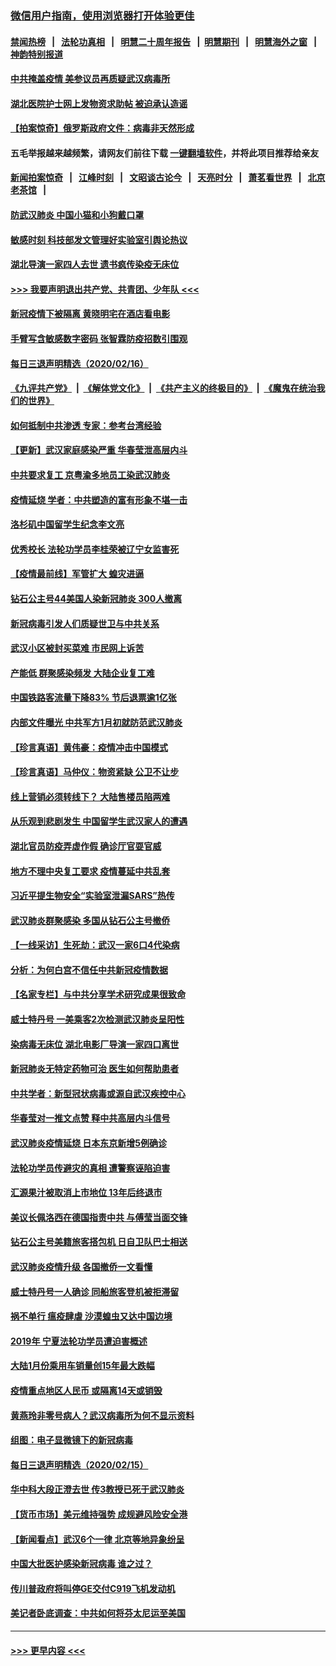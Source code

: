 ### [微信用户指南，使用浏览器打开体验更佳](https://github.com/gfw-breaker/banned-news1/blob/master/indexes/wechat-guide.md?t=0)
#### [禁闻热榜](热点新闻.md?t=0)  &nbsp;&nbsp;|&nbsp;&nbsp; [法轮功真相](https://github.com/gfw-breaker/truth/blob/master/README.md?t=0) &nbsp;&nbsp;|&nbsp;&nbsp; [明慧二十周年报告](https://github.com/gfw-breaker/mh-reports/blob/master/README.md?t=0) &nbsp;&nbsp;|&nbsp;&nbsp;[明慧期刊](https://github.com/gfw-breaker/mh-qikan) &nbsp;&nbsp;|&nbsp;&nbsp; [明慧海外之窗](https://github.com/gfw-breaker/mh-news/blob/master/README.md?t=0) &nbsp;&nbsp;|&nbsp;&nbsp; [神韵特别报道](https://github.com/gfw-breaker/mh-news/blob/master/shenyun.md?t=0)
#### [中共掩盖疫情 美参议员再质疑武汉病毒所](../pages/nsc413/n11874344.md?t=02171411) 
#### [湖北医院护士网上发物资求助帖 被迫承认造谣](../pages/nsc413/n11874107.md?t=02171411) 
#### [【拍案惊奇】俄罗斯政府文件：病毒非天然形成](../pages/nsc413/n11873944.md?t=02171411) 
#### 五毛举报越来越频繁，请网友们前往下载 [一键翻墙软件](https://github.com/gfw-breaker/ssr-accounts)，并将此项目推荐给亲友
#### [新闻拍案惊奇](https://github.com/gfw-breaker/banned-news1/blob/master/pages/link4.md) &nbsp;&nbsp;|&nbsp;&nbsp; [江峰时刻](https://github.com/gfw-breaker/banned-news1/blob/master/pages/link4.md) &nbsp;&nbsp;|&nbsp;&nbsp; [文昭谈古论今](https://github.com/gfw-breaker/banned-news1/blob/master/pages/link4.md) &nbsp;&nbsp;|&nbsp;&nbsp; [天亮时分](https://github.com/gfw-breaker/banned-news1/blob/master/pages/link4.md) &nbsp;&nbsp;|&nbsp;&nbsp; [萧茗看世界](https://github.com/gfw-breaker/banned-news1/blob/master/pages/link4.md) &nbsp;&nbsp;|&nbsp;&nbsp; [北京老茶馆](https://github.com/gfw-breaker/banned-news1/blob/master/pages/link4.md) &nbsp;&nbsp;|&nbsp;&nbsp; 
#### [防武汉肺炎 中国小猫和小狗戴口罩](../pages/nsc413/n11874299.md?t=02171411) 
#### [敏感时刻 科技部发文管理好实验室引舆论热议](../pages/nsc413/n11874068.md?t=02171411) 
#### [湖北导演一家四人去世 遗书疯传染疫无床位](../pages/nsc413/n11873755.md?t=02171411) 
#### [>>> 我要声明退出共产党、共青团、少年队 <<<](https://github.com/begood0513/goodnews/blob/master/quit/letter.md) 
#### [新冠疫情下被隔离 黄晓明宅在酒店看电影](../pages/nsc413/n11873505.md?t=02171411) 
#### [手臂写含敏感数字密码 张智霖防疫招数引围观](../pages/nsc413/n11873637.md?t=02171411) 
#### [每日三退声明精选（2020/02/16）](../pages/nsc413/n11874194.md?t=02171411) 
#### [《九评共产党》](https://github.com/begood0513/9ping.md/blob/master/README.md) &nbsp;|&nbsp; [《解体党文化》](../../../../jtdwh.md/blob/master/README.md)  &nbsp;|&nbsp; [《共产主义的终极目的》](../../../../gczydzjmd.md/blob/master/README.md) &nbsp;|&nbsp; [《魔鬼在统治我们的世界》](../../../../mgztzwmdsj.md/blob/master/README.md) 
#### [如何抵制中共渗透 专家：参考台湾经验](../pages/nsc413/n11874101.md?t=02171411) 
#### [【更新】武汉家庭感染严重 华春莹泄高层内斗](../pages/nsc413/n11801312.md?t=02171411) 
#### [中共要求复工 京粤渝多地员工染武汉肺炎](../pages/nsc413/n11873773.md?t=02171411) 
#### [疫情延烧 学者：中共塑造的富有形象不堪一击](../pages/nsc413/n11873070.md?t=02171411) 
#### [洛杉矶中国留学生纪念李文亮](../pages/nsc413/n11873714.md?t=02171411) 
#### [优秀校长 法轮功学员李桂荣被辽宁女监害死](../pages/nsc413/n11873018.md?t=02171411) 
#### [【疫情最前线】军管扩大 蝗灾进逼](../pages/nsc413/n11873780.md?t=02171411) 
#### [钻石公主号44美国人染新冠肺炎 300人撤离](../pages/nsc413/n11873826.md?t=02171411) 
#### [新冠病毒引发人们质疑世卫与中共关系](../pages/nsc413/n11873837.md?t=02171411) 
#### [武汉小区被封买菜难 市民网上诉苦](../pages/nsc413/n11873707.md?t=02171411) 
#### [产能低 群聚感染频发 大陆企业复工难](../pages/nsc413/n11873747.md?t=02171411) 
#### [中国铁路客流量下降83% 节后退票逾1亿张](../pages/nsc413/n11873635.md?t=02171411) 
#### [内部文件曝光 中共军方1月初就防范武汉肺炎](../pages/nsc413/n11873529.md?t=02171411) 
#### [【珍言真语】黄伟豪：疫情冲击中国模式](../pages/nsc413/n11873482.md?t=02171411) 
#### [【珍言真语】马仲仪：物资紧缺 公卫不让步](../pages/nsc413/n11872315.md?t=02171411) 
#### [线上营销必须转线下？ 大陆售楼员陷两难](../pages/nsc413/n11873551.md?t=02171411) 
#### [从乐观到悲剧发生 中国留学生武汉家人的遭遇](../pages/nsc413/n11873542.md?t=02171411) 
#### [湖北官员防疫弄虚作假 确诊厅官耍官威](../pages/nsc413/n11873399.md?t=02171411) 
#### [地方不理中央复工要求 疫情蔓延中共乱套](../pages/nsc413/n11869476.md?t=02171411) 
#### [习近平提生物安全“实验室泄漏SARS”热传](../pages/nsc413/n11873501.md?t=02171411) 
#### [武汉肺炎群聚感染 多国从钻石公主号撤侨](../pages/nsc413/n11873416.md?t=02171411) 
#### [【一线采访】生死劫：武汉一家6口4代染病](../pages/nsc413/n11872460.md?t=02171411) 
#### [分析：为何白宫不信任中共新冠疫情数据](../pages/nsc413/n11872473.md?t=02171411) 
#### [【名家专栏】与中共分享学术研究成果很致命](../pages/nsc413/n11871916.md?t=02171411) 
#### [威士特丹号 一美乘客2次检测武汉肺炎呈阳性](../pages/nsc413/n11873169.md?t=02171411) 
#### [染病毒无床位 湖北电影厂导演一家四口离世](../pages/nsc413/n11873154.md?t=02171411) 
#### [新冠肺炎无特定药物可治 医生如何帮助患者](../pages/nsc413/n11868234.md?t=02171411) 
#### [中共学者：新型冠状病毒或源自武汉疾控中心](../pages/nsc413/n11872811.md?t=02171411) 
#### [华春莹对一推文点赞 释中共高层内斗信号](../pages/nsc413/n11872861.md?t=02171411) 
#### [武汉肺炎疫情延烧 日本东京新增5例确诊](../pages/nsc413/n11873025.md?t=02171411) 
#### [法轮功学员传避灾的真相 遭警察诬陷迫害](../pages/nsc413/n11869217.md?t=02171411) 
#### [汇源果汁被取消上市地位 13年后终退市](../pages/nsc413/n11872672.md?t=02171411) 
#### [美议长佩洛西在德国指责中共 与傅莹当面交锋](../pages/nsc413/n11872375.md?t=02171411) 
#### [钻石公主号美籍旅客搭包机 日自卫队巴士相送](../pages/nsc413/n11872947.md?t=02171411) 
#### [武汉肺炎疫情升级 各国撤侨一文看懂](../pages/nsc413/n11859313.md?t=02171411) 
#### [威士特丹号一人确诊 同船旅客登机被拒滞留](../pages/nsc413/n11872823.md?t=02171411) 
#### [祸不单行 瘟疫肆虐 沙漠蝗虫又达中国边境](../pages/nsc413/n11872485.md?t=02171411) 
#### [2019年 宁夏法轮功学员遭迫害概述](../pages/nsc413/n11858807.md?t=02171411) 
#### [大陆1月份乘用车销量创15年最大跌幅](../pages/nsc413/n11872290.md?t=02171411) 
#### [疫情重点地区人民币 或隔离14天或销毁](../pages/nsc413/n11872461.md?t=02171411) 
#### [黄燕玲非零号病人？武汉病毒所为何不显示资料](../pages/nsc413/n11872240.md?t=02171411) 
#### [组图：电子显微镜下的新冠病毒](../pages/nsc413/n11872057.md?t=02171411) 
#### [每日三退声明精选（2020/02/15）](../pages/nsc413/n11872255.md?t=02171411) 
#### [华中科大段正澄去世 传3教授已死于武汉肺炎](../pages/nsc413/n11872056.md?t=02171411) 
#### [【货币市场】美元维持强势 成规避风险安全港](../pages/nsc413/n11871937.md?t=02171411) 
#### [【新闻看点】武汉6个一律 北京等地异象纷呈](../pages/nsc413/n11871818.md?t=02171411) 
#### [中国大批医护感染新冠病毒 谁之过？](../pages/nsc413/n11871790.md?t=02171411) 
#### [传川普政府将叫停GE交付C919飞机发动机](../pages/nsc413/n11871600.md?t=02171411) 
#### [美记者卧底调查：中共如何将芬太尼运至美国](../pages/nsc413/n11871821.md?t=02171411) 

----
#### [ >>> 更早内容 <<< ](../indexes/nsc413-earlier.md)
